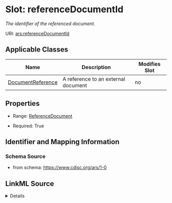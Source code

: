 # Slot: referenceDocumentId


_The identifier of the referenced document._



URI: [ars:referenceDocumentId](https://www.cdisc.org/ars/1-0/referenceDocumentId)



<!-- no inheritance hierarchy -->




## Applicable Classes

| Name | Description | Modifies Slot |
| --- | --- | --- |
[DocumentReference](DocumentReference.md) | A reference to an external document |  no  |







## Properties

* Range: [ReferenceDocument](ReferenceDocument.md)

* Required: True





## Identifier and Mapping Information







### Schema Source


* from schema: https://www.cdisc.org/ars/1-0




## LinkML Source

<details>
```yaml
name: referenceDocumentId
description: The identifier of the referenced document.
from_schema: https://www.cdisc.org/ars/1-0
rank: 1000
alias: referenceDocumentId
domain_of:
- DocumentReference
range: ReferenceDocument
required: true
inlined: false

```
</details>